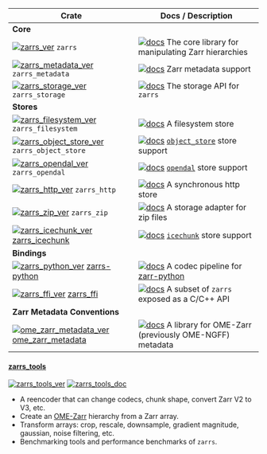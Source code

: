 | Crate                                                                                         | Docs / Description                                                                                                              |
| --------------------------------------------------------------------------------------------- | ------------------------------------------------------------------------------------------------------------------------------- |
| **Core**                                                                                      |                                                                                                                                 |
| [![zarrs_ver]](https://crates.io/crates/zarrs) `zarrs`                                        | [![docs]](https://docs.rs/zarrs) The core library for manipulating Zarr hierarchies                                             |
| [![zarrs_metadata_ver]](https://crates.io/crates/zarrs_metadata) `zarrs_metadata`             | [![docs]](https://docs.rs/zarrs_metadata) Zarr metadata support                                                                 |
| [![zarrs_storage_ver]](https://crates.io/crates/zarrs_storage) `zarrs_storage`                | [![docs]](https://docs.rs/zarrs_storage) The storage API for `zarrs`                                                            |
| **Stores**                                                                                    |                                                                                                                                 |
| [![zarrs_filesystem_ver]](https://crates.io/crates/zarrs_filesystem) `zarrs_filesystem`       | [![docs]](https://docs.rs/zarrs_filesystem) A filesystem store                                                                  |
| [![zarrs_object_store_ver]](https://crates.io/crates/zarrs_object_store) `zarrs_object_store` | [![docs]](https://docs.rs/zarrs_object_store) [`object_store`](https://docs.rs/object_store/latest/object_store/) store support |
| [![zarrs_opendal_ver]](https://crates.io/crates/zarrs_opendal) `zarrs_opendal`                | [![docs]](https://docs.rs/zarrs_opendal) [`opendal`](https://docs.rs/opendal/latest/opendal/) store support                     |
| [![zarrs_http_ver]](https://crates.io/crates/zarrs_http) `zarrs_http`                         | [![docs]](https://docs.rs/zarrs_http) A synchronous http store                                                                  |
| [![zarrs_zip_ver]](https://crates.io/crates/zarrs_zip) `zarrs_zip`                            | [![docs]](https://docs.rs/zarrs_zip) A storage adapter for zip files                                                            |
| [![zarrs_icechunk_ver]](https://crates.io/crates/zarrs_icechunk) [zarrs_icechunk]             | [![docs]](https://docs.rs/zarrs_icechunk) [`icechunk`](https://docs.rs/icechunk/latest/icechunk/) store support                 |
| **Bindings**                                                                                  |                                                                                                                                 |
| [![zarrs_python_ver]](https://pypi.org/project/zarrs/) [zarrs-python]                         | [![docs]](https://zarrs-python.readthedocs.io/en/latest/) A codec pipeline for [zarr-python]                                  |
| [![zarrs_ffi_ver]](https://crates.io/crates/zarrs_ffi) [zarrs_ffi]                            | [![docs]](https://docs.rs/zarrs_ffi) A subset of `zarrs` exposed as a C/C++ API                                                 |
| **Zarr Metadata Conventions**                                                                 |                                                                                                                                 |
| [![ome_zarr_metadata_ver]](https://crates.io/crates/ome_zarr_metadata) [ome_zarr_metadata]    | [![docs]](https://docs.rs/ome_zarr_metadata)  A library for OME-Zarr (previously OME-NGFF) metadata                             |

[docs]: https://img.shields.io/badge/docs-brightgreen
[zarrs_ver]: https://img.shields.io/crates/v/zarrs
[zarrs_metadata_ver]: https://img.shields.io/crates/v/zarrs_metadata
[zarrs_storage_ver]: https://img.shields.io/crates/v/zarrs_storage
[zarrs_filesystem_ver]: https://img.shields.io/crates/v/zarrs_filesystem
[zarrs_http_ver]: https://img.shields.io/crates/v/zarrs_http
[zarrs_object_store_ver]: https://img.shields.io/crates/v/zarrs_object_store
[zarrs_opendal_ver]: https://img.shields.io/crates/v/zarrs_opendal
[zarrs_zip_ver]: https://img.shields.io/crates/v/zarrs_zip
[zarrs_icechunk_ver]: https://img.shields.io/crates/v/zarrs_icechunk
[zarrs_icechunk]: https://github.com/LDeakin/zarrs_icechunk
[zarrs_ffi_ver]: https://img.shields.io/crates/v/zarrs_ffi
[zarrs_ffi]: https://github.com/LDeakin/zarrs_ffi
[zarrs_tools_ver]: https://img.shields.io/crates/v/zarrs_tools
[zarrs_python_ver]: https://img.shields.io/pypi/v/zarrs
[zarrs-python]: https://github.com/ilan-gold/zarrs-python
[zarr-python]: https://github.com/zarr-developers/zarr-python
[ome_zarr_metadata_ver]: https://img.shields.io/crates/v/ome_zarr_metadata
[ome_zarr_metadata]: https://github.com/LDeakin/rust_ome_zarr_metadata

#### [zarrs_tools]
[![zarrs_tools_ver]](https://crates.io/crates/zarrs_tools) [![zarrs_tools_doc]](https://docs.rs/zarrs_tools)

[zarrs_tools]: https://github.com/LDeakin/zarrs_tools
[zarrs_tools_ver]: https://img.shields.io/crates/v/zarrs_tools.svg
[zarrs_tools_doc]: https://docs.rs/zarrs_tools/badge.svg

  - A reencoder that can change codecs, chunk shape, convert Zarr V2 to V3, etc.
  - Create an [OME-Zarr](https://ngff.openmicroscopy.org/latest/) hierarchy from a Zarr array.
  - Transform arrays: crop, rescale, downsample, gradient magnitude, gaussian, noise filtering, etc.
  - Benchmarking tools and performance benchmarks of `zarrs`.
